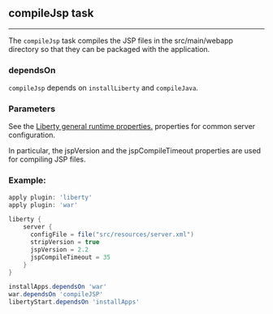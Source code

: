 ## compileJsp task
---
The `compileJsp` task compiles the JSP files in the src/main/webapp directory so that they can be packaged with the application.

### dependsOn
`compileJsp` depends on `installLiberty` and `compileJava`.

### Parameters

See the [Liberty general runtime properties.](libertyExtensions.md#general-runtime-properties) properties for common server configuration.

In particular, the jspVersion and the jspCompileTimeout properties are used for compiling JSP files.

### Example:

```groovy
apply plugin: 'liberty'
apply plugin: 'war'

liberty {
    server {
      configFile = file("src/resources/server.xml")
      stripVersion = true
      jspVersion = 2.2
      jspCompileTimeout = 35
    }
}

installApps.dependsOn 'war'
war.dependsOn 'compileJSP'
libertyStart.dependsOn 'installApps'

```
